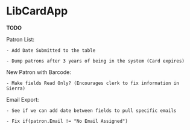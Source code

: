 # LibCardApp

**TODO**


Patron List:

	- Add Date Submitted to the table
	
	- Dump patrons after 3 years of being in the system (Card expires)
	
New Patron with Barcode:

	- Make fields Read Only? (Encourages clerk to fix information in Sierra)

Email Export:

	- See if we can add date between fields to pull specific emails

	- Fix if(patron.Email != "No Email Assigned")
